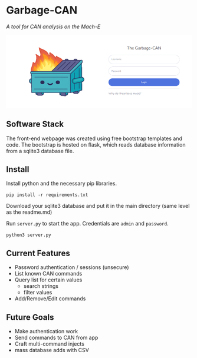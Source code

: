 # Garbage-CAN

*A tool for CAN analysis on the Mach-E*

![logo](login.png)

## Software Stack

The front-end webpage was created using free bootstrap templates and code. The bootstrap is hosted on flask, which reads database information from a sqlite3 database file.

## Install

Install python and the necessary pip libraries.

```
pip install -r requirements.txt
```

Download your sqlite3 database and put it in the main directory (same level as the readme.md)

Run `server.py` to start the app. Credentials are `admin` and `password`.

```
python3 server.py
```

## Current Features

* Password authentication / sessions (unsecure)
* List known CAN commands
* Query list for certain values
    * search strings
    * filter values
* Add/Remove/Edit commands

## Future Goals

* Make authentication work
* Send commands to CAN from app
* Craft multi-command injects
* mass database adds with CSV